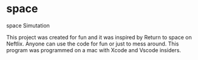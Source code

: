 # space
space Simutation

This project was created for fun and it was inspired by Return to space on Neftlix. 
Anyone can use the code for fun or just to mess around. This program was programmed on a mac with Xcode and Vscode insiders.

